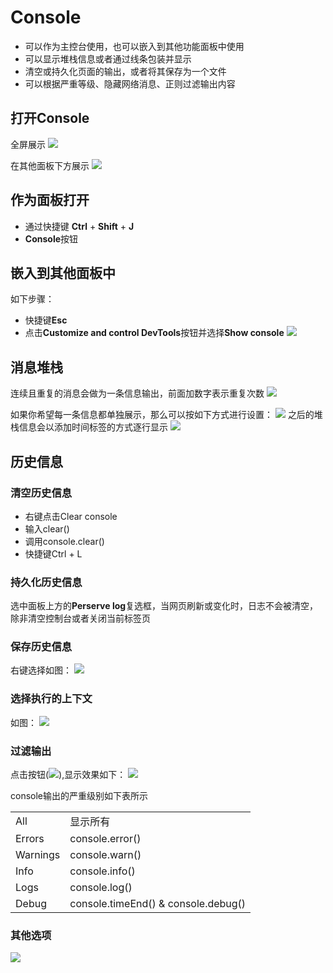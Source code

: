 # Console
+ 可以作为主控台使用，也可以嵌入到其他功能面板中使用
+ 可以显示堆栈信息或者通过线条包装并显示
+ 清空或持久化页面的输出，或者将其保存为一个文件
+ 可以根据严重等级、隐藏网络消息、正则过滤输出内容

## 打开Console
全屏展示
![](https://developers.google.com/web/tools/chrome-devtools/console/images/console-panel.png)

在其他面板下方展示
![](https://developers.google.com/web/tools/chrome-devtools/console/images/console-drawer.png)

## 作为面板打开
+ 通过快捷键 **Ctrl** + **Shift** + **J**
+ **Console**按钮

## 嵌入到其他面板中
如下步骤：
+ 快捷键**Esc**
+ 点击**Customize and control DevTools**按钮并选择**Show console**
![](https://developers.google.com/web/tools/chrome-devtools/console/images/show-console.png)

## 消息堆栈
连续且重复的消息会做为一条信息输出，前面加数字表示重复次数
![](https://developers.google.com/web/tools/chrome-devtools/console/images/message-stacking.png)

如果你希望每一条信息都单独展示，那么可以按如下方式进行设置：
![](https://developers.google.com/web/tools/chrome-devtools/console/images/show-timestamps.png)
之后的堆栈信息会以添加时间标签的方式逐行显示
![](https://developers.google.com/web/tools/chrome-devtools/console/images/timestamped-console.png)

## 历史信息
### 清空历史信息
+ 右键点击Clear console
+ 输入clear()
+ 调用console.clear()
+ 快捷键Ctrl + L

### 持久化历史信息
选中面板上方的**Perserve log**复选框，当网页刷新或变化时，日志不会被清空，除非清空控制台或者关闭当前标签页

### 保存历史信息
右键选择如图：
![](https://developers.google.com/web/tools/chrome-devtools/console/images/console-save-as.png)

### 选择执行的上下文
如图：
![](https://developers.google.com/web/tools/chrome-devtools/console/images/execution-context-selector.png)

### 过滤输出
点击按钮(![](https://developers.google.com/web/tools/chrome-devtools/console/images/filter-button.png)),显示效果如下：
![](https://developers.google.com/web/tools/chrome-devtools/console/images/filtered-console.png)

console输出的严重级别如下表所示
<table>
    <tbody>
        <tr>
            <td>All</td>
            <td>显示所有</td>
        </tr>
        <tr>
            <td>Errors</td>
            <td>console.error()</td>
        </tr>
        <tr>
            <td>Warnings</td>
            <td>console.warn()</td>
        </tr>
        <tr>
            <td>Info</td>
            <td>console.info()</td>
        </tr>
        <tr>
            <td>Logs</td>
            <td>console.log()</td>
        </tr>
        <tr>
            <td>Debug</td>
            <td>console.timeEnd() & console.debug()</td>
        </tr>
    </tbody>
</table>

### 其他选项
![](https://developers.google.com/web/tools/chrome-devtools/console/images/console-settings.png)



